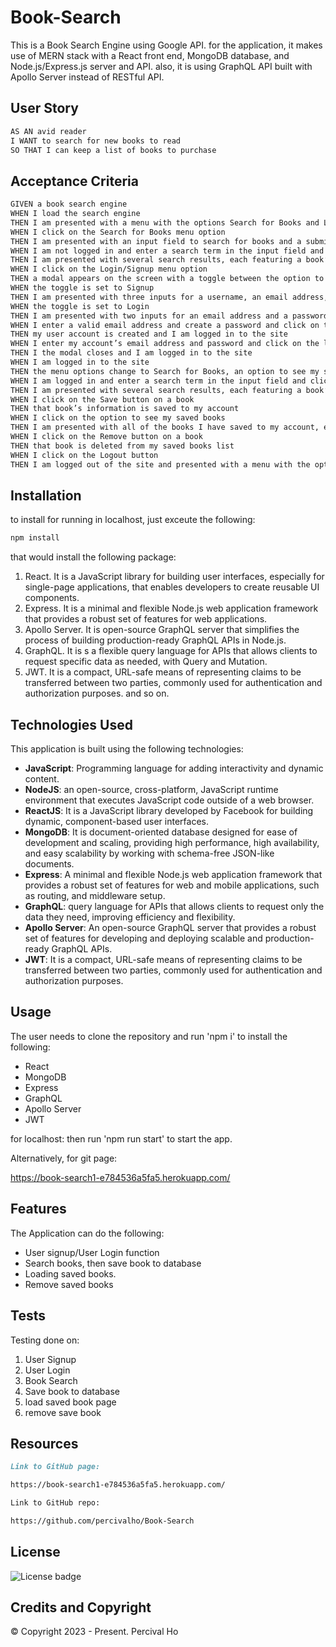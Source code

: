 # Book-Search

This is a Book Search Engine using Google API. for the application, it makes use of MERN stack with a React front end, MongoDB database, and Node.js/Express.js server and API. also, it is using GraphQL API built with Apollo Server instead of RESTful API.
 
## User Story

```md
AS AN avid reader
I WANT to search for new books to read
SO THAT I can keep a list of books to purchase
```


## Acceptance Criteria

```md
GIVEN a book search engine
WHEN I load the search engine
THEN I am presented with a menu with the options Search for Books and Login/Signup and an input field to search for books and a submit button
WHEN I click on the Search for Books menu option
THEN I am presented with an input field to search for books and a submit button
WHEN I am not logged in and enter a search term in the input field and click the submit button
THEN I am presented with several search results, each featuring a book’s title, author, description, image, and a link to that book on the Google Books site
WHEN I click on the Login/Signup menu option
THEN a modal appears on the screen with a toggle between the option to log in or sign up
WHEN the toggle is set to Signup
THEN I am presented with three inputs for a username, an email address, and a password, and a signup button
WHEN the toggle is set to Login
THEN I am presented with two inputs for an email address and a password and login button
WHEN I enter a valid email address and create a password and click on the signup button
THEN my user account is created and I am logged in to the site
WHEN I enter my account’s email address and password and click on the login button
THEN I the modal closes and I am logged in to the site
WHEN I am logged in to the site
THEN the menu options change to Search for Books, an option to see my saved books, and Logout
WHEN I am logged in and enter a search term in the input field and click the submit button
THEN I am presented with several search results, each featuring a book’s title, author, description, image, and a link to that book on the Google Books site and a button to save a book to my account
WHEN I click on the Save button on a book
THEN that book’s information is saved to my account
WHEN I click on the option to see my saved books
THEN I am presented with all of the books I have saved to my account, each featuring the book’s title, author, description, image, and a link to that book on the Google Books site and a button to remove a book from my account
WHEN I click on the Remove button on a book
THEN that book is deleted from my saved books list
WHEN I click on the Logout button
THEN I am logged out of the site and presented with a menu with the options Search for Books and Login/Signup and an input field to search for books and a submit button  
```



## Installation
  
to install for running in localhost, just exceute the following:

  ```md
  npm install 
  ```

that would install the following package:
1.  React.  It is a JavaScript library for building user interfaces, especially for single-page applications, that enables developers to create reusable UI components.
2.  Express. It is a minimal and flexible Node.js web application framework that provides a robust set of features for web applications.
3.  Apollo Server. It is open-source GraphQL server that simplifies the process of building production-ready GraphQL APIs in Node.js.
4.  GraphQL. It is s a flexible query language for APIs that allows clients to request specific data as needed, with Query and Mutation.
6.  JWT. It is a compact, URL-safe means of representing claims to be transferred between two parties, commonly used for authentication and authorization purposes.
and so on.


## Technologies Used

This application is built using the following technologies:

- **JavaScript**: Programming language for adding interactivity and dynamic content.
- **NodeJS**: an open-source, cross-platform, JavaScript runtime environment that executes JavaScript code outside of a web browser.
- **ReactJS**:  It is a JavaScript library developed by Facebook for building dynamic, component-based user interfaces.
- **MongoDB**: It is document-oriented database designed for ease of development and scaling, providing high performance, high availability, and easy scalability by working with schema-free JSON-like documents.
- **Express**: A minimal and flexible Node.js web application framework that provides a robust set of features for web and mobile applications, such as routing, and middleware setup.
- **GraphQL**: query language for APIs that allows clients to request only the data they need, improving efficiency and flexibility.
- **Apollo Server**:  An open-source GraphQL server that provides a robust set of features for developing and deploying scalable and production-ready GraphQL APIs.
- **JWT**: It is a compact, URL-safe means of representing claims to be transferred between two parties, commonly used for authentication and authorization purposes.

## Usage

The user needs to clone the repository and run 'npm i' to install the following: 

- React
- MongoDB
- Express
- GraphQL
- Apollo Server
- JWT

for localhost:
then run 'npm run start' to start the app.

Alternatively, for git page:

https://book-search1-e784536a5fa5.herokuapp.com/


## Features

The Application can do the following:
- User signup/User Login function
- Search books, then save book to database
- Loading saved books. 
- Remove saved books


## Tests

Testing done on:
1. User Signup
2. User Login
3. Book Search
4. Save book to database
5. load saved book page
6. remove save book


## Resources

```md
Link to GitHub page:

https://book-search1-e784536a5fa5.herokuapp.com/

Link to GitHub repo:

https://github.com/percivalho/Book-Search

```

## License 

![License badge](https://img.shields.io/badge/license-MIT-blue.svg)


## Credits and Copyright 
&copy; Copyright 2023 - Present. Percival Ho
